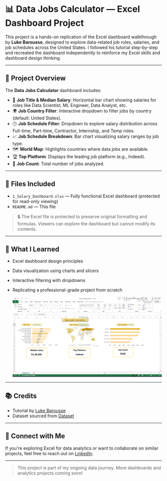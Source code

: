 # 📊 Data Jobs Calculator — Excel Dashboard Project

This project is a hands-on replication of the Excel dashboard walkthrough by **Luke Barousse**, designed to explore data-related job roles, salaries, and job schedules across the United States. I followed his tutorial step-by-step and recreated the dashboard independently to reinforce my Excel skills and dashboard design thinking.

---

## 🎯 Project Overview

The **Data Jobs Calculator** dashboard includes:

- 📌 **Job Title & Median Salary**: Horizontal bar chart showing salaries for roles like Data Scientist, ML Engineer, Data Analyst, etc.
- 🌍 **Job Country Filter**: Interactive dropdown to filter jobs by country (default: United States).
- 🕒 **Job Schedule Filter**: Dropdown to explore salary distribution across Full-time, Part-time, Contractor, Internship, and Temp roles.
- 📈 **Job Schedule Breakdown**: Bar chart visualizing salary ranges by job type.
- 🗺️ **World Map**: Highlights countries where data jobs are available.
- 🏆 **Top Platform**: Displays the leading job platform (e.g., Indeed).
- 🔢 **Job Count**: Total number of jobs analyzed.

---

## 📁 Files Included

- `1_Salary_Dashboard.xlsx` — Fully functional Excel dashboard (protected for read-only viewing)
- `README.md` — This file

> 🔒 The Excel file is protected to preserve original formatting and formulas. Viewers can explore the dashboard but cannot modify its contents.

---

## 🧠 What I Learned

- Excel dashboard design principles
- Data visualization using charts and slicers
- Interactive filtering with dropdowns
- Replicating a professional-grade project from scratch

  ![Dashboard Preview](Project_Pic.png)


---

## 📚 Credits

- Tutorial by [Luke Barousse](https://www.youtube.com/@LukeBarousse)  
- Dataset sourced from [Dataset](https://github.com/lukebarousse/Excel_Data_Analytics_Course)

---

## 💬 Connect with Me

If you're exploring Excel for data analytics or want to collaborate on similar projects, feel free to reach out on [LinkedIn](https://www.linkedin.com/in/contactsaiyoogeswaran/).

---

> This project is part of my ongoing data journey. More dashboards and analytics projects coming soon!
